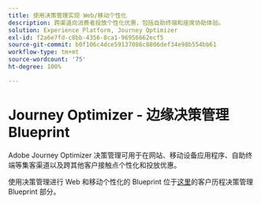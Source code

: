 ```yaml
---
title: 使用决策管理实现 Web/移动个性化
description: 跨渠道向消费者投放个性化优惠，包括自助终端和座席协助体验。
solution: Experience Platform, Journey Optimizer
exl-id: f2a6e7fd-c8bb-4356-8ca1-96956662ecf5
source-git-commit: b0f106c4dce59137086c8806def34e98b554bb61
workflow-type: tm+mt
source-wordcount: '75'
ht-degree: 100%

---
```


# Journey Optimizer - 边缘决策管理 Blueprint

Adobe Journey Optimizer 决策管理可用于在网站、移动设备应用程序、自助终端等集客渠道以及跨其他客户接触点个性化和投放优惠。

使用决策管理进行 Web 和移动个性化的 Blueprint 位于[这里](..//customer-journeys/decision_management/decision-management-edge.md)的客户历程决策管理 Blueprint 部分。
